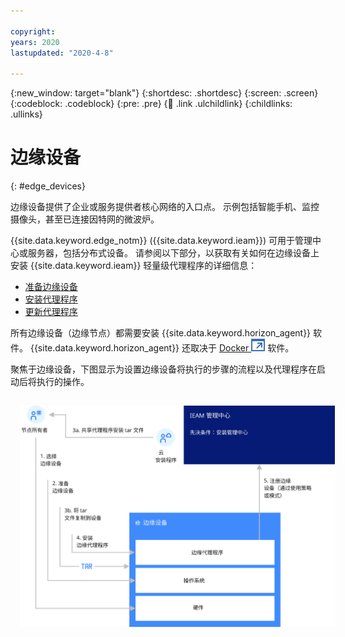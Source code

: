 ```yaml
---

copyright:
years: 2020
lastupdated: "2020-4-8"

---
```


{:new_window: target="blank"}
{:shortdesc: .shortdesc}
{:screen: .screen}
{:codeblock: .codeblock}
{:pre: .pre}
{:child: .link .ulchildlink}
{:childlinks: .ullinks}

# 边缘设备
{: #edge_devices}

边缘设备提供了企业或服务提供者核心网络的入口点。 示例包括智能手机、监控摄像头，甚至已连接因特网的微波炉。

{{site.data.keyword.edge_notm}} ({{site.data.keyword.ieam}}) 可用于管理中心或服务器，包括分布式设备。 请参阅以下部分，以获取有关如何在边缘设备上安装 {{site.data.keyword.ieam}} 轻量级代理程序的详细信息：

* [准备边缘设备](../installing/adding_devices.md)
* [安装代理程序](../installing/registration.md)
* [更新代理程序](../installing/updating_the_agent.md)

所有边缘设备（边缘节点）都需要安装 {{site.data.keyword.horizon_agent}} 软件。 {{site.data.keyword.horizon_agent}} 还取决于 [Docker ![在新选项卡中打开](../images/icons/launch-glyph.svg "在新选项卡中打开")](https://www.docker.com/) 软件。 

聚焦于边缘设备，下图显示为设置边缘设备将执行的步骤的流程以及代理程序在启动后将执行的操作。

<img src="../images/edge/05a_Installing_edge_agent_on_device.svg" style="margin: 3%" alt="{{site.data.keyword.horizon_exchange}}、Agbot 和代理程序">
